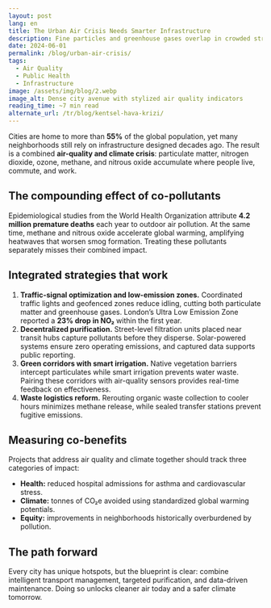 ```yaml
---
layout: post
lang: en
title: The Urban Air Crisis Needs Smarter Infrastructure
description: Fine particles and greenhouse gases overlap in crowded streets. Here’s how integrated solutions can deliver health and climate benefits together.
date: 2024-06-01
permalink: /blog/urban-air-crisis/
tags:
  - Air Quality
  - Public Health
  - Infrastructure
image: /assets/img/blog/2.webp
image_alt: Dense city avenue with stylized air quality indicators
reading_time: ~7 min read
alternate_url: /tr/blog/kentsel-hava-krizi/
---
```


Cities are home to more than **55%** of the global population, yet many neighborhoods still rely on infrastructure designed decades ago. The result is a combined **air-quality and climate crisis**: particulate matter, nitrogen dioxide, ozone, methane, and nitrous oxide accumulate where people live, commute, and work.

## The compounding effect of co-pollutants

Epidemiological studies from the World Health Organization attribute **4.2 million premature deaths** each year to outdoor air pollution. At the same time, methane and nitrous oxide accelerate global warming, amplifying heatwaves that worsen smog formation. Treating these pollutants separately misses their combined impact.

## Integrated strategies that work

1. **Traffic-signal optimization and low-emission zones.** Coordinated traffic lights and geofenced zones reduce idling, cutting both particulate matter and greenhouse gases. London’s Ultra Low Emission Zone reported a **23% drop in NO₂** within the first year.
2. **Decentralized purification.** Street-level filtration units placed near transit hubs capture pollutants before they disperse. Solar-powered systems ensure zero operating emissions, and captured data supports public reporting.
3. **Green corridors with smart irrigation.** Native vegetation barriers intercept particulates while smart irrigation prevents water waste. Pairing these corridors with air-quality sensors provides real-time feedback on effectiveness.
4. **Waste logistics reform.** Rerouting organic waste collection to cooler hours minimizes methane release, while sealed transfer stations prevent fugitive emissions.

## Measuring co-benefits

Projects that address air quality and climate together should track three categories of impact:

- **Health:** reduced hospital admissions for asthma and cardiovascular stress.
- **Climate:** tonnes of CO₂e avoided using standardized global warming potentials.
- **Equity:** improvements in neighborhoods historically overburdened by pollution.

## The path forward

Every city has unique hotspots, but the blueprint is clear: combine intelligent transport management, targeted purification, and data-driven maintenance. Doing so unlocks cleaner air today and a safer climate tomorrow.
